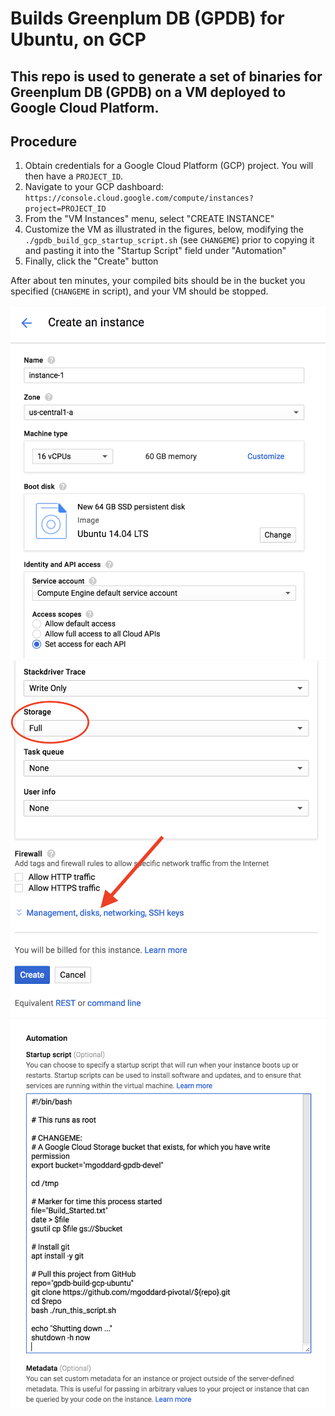 # Builds Greenplum DB (GPDB) for Ubuntu, on GCP

## This repo is used to generate a set of binaries for Greenplum DB (GPDB) on a VM deployed to Google Cloud Platform.

## Procedure

1. Obtain credentials for a Google Cloud Platform (GCP) project.  You will then have a `PROJECT_ID`.
1. Navigate to your GCP dashboard: `https://console.cloud.google.com/compute/instances?project=PROJECT_ID`
1. From the "VM Instances" menu, select "CREATE INSTANCE"
1. Customize the VM as illustrated in the figures, below, modifying the `./gpdb_build_gcp_startup_script.sh`
   (see `CHANGEME`) prior to copying it and pasting it into the "Startup Script" field under "Automation"
1. Finally, click the "Create" button

After about ten minutes, your compiled bits should be in the bucket you specified (`CHANGEME` in script),
and your VM should be stopped.

![VM Create Instance](gcp_create_instance.png)
![Enable Access to Storage](gcp_enable_access.png)
![Paste Script in Automation Field](gcp_automation.png)

